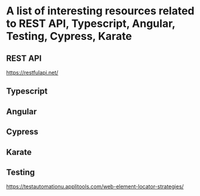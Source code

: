 # A list of interesting resources related to REST API, Typescript, Angular, Testing, Cypress, Karate

## REST API
https://restfulapi.net/

## Typescript


## Angular


## Cypress


## Karate


## Testing
https://testautomationu.applitools.com/web-element-locator-strategies/
